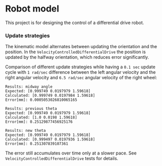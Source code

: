 # Robot model

This project is for designing the control of a differential drive robot.

### Update strategies

The kinematic model alternates between updating the orientation and the position. In the `VelocityControlledDifferentialDrive` the position is updated by the halfway orientation, which reduces error significantly.

Comparison of different update strategies while having a `0.1 sec` update cycle with `1 rad/sec` difference between the left angular velocity and the right angular velocity and `6.5 rad/sec` angular velocity of the right wheel:

```
Results: midway angle
Expected: [0.999749 0.0197979 1.59618]
Calculated: [0.999749 0.0197984 1.59618]
Error[mm]: 0.0005053026810065165

Results: previous theta
Expected: [0.999749 0.0197979 1.59618]
Calculated: [1.0 0.0198 1.59618]
Error[mm]: 0.25129877456925176

Results: new theta
Expected: [0.999749 0.0197979 1.59618]
Calculated: [0.999497 0.0197936 1.59618]
Error[mm]: 0.251307839107361
```

The error still accumulates over time only at a slower pace. See `VelocityControlledDifferentialDrive` tests for details.
